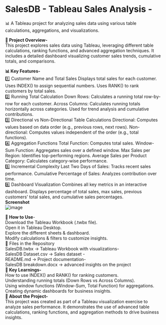 # **SalesDB - Tableau Sales Analysis -** <br />
📊 A Tableau project for analyzing sales data using various table calculations, aggregations, and visualizations.

**📌 Project Overview-**<br />
This project explores sales data using Tableau, leveraging different table calculations, ranking functions, and advanced aggregation techniques. It includes a detailed dashboard visualizing customer sales trends, cumulative totals, and comparisons.

**📊 Key Features-**<br />
1️⃣ Customer Name and Total Sales
Displays total sales for each customer.
Uses INDEX() to assign sequential numbers.
Uses RANK() to rank customers by total sales.<br />
2️⃣ Running Total Calculation
Down Rows: Calculates a running total row-by-row for each customer.
Across Columns: Calculates running totals horizontally across categories.
Used for trend analysis and cumulative contributions.<br />
3️⃣ Directional vs Non-Directional Table Calculations
Directional: Computes values based on data order (e.g., previous rows, next rows).
Non-directional: Computes values independent of the order (e.g., total functions).<br />
4️⃣ Aggregation Functions
Total Function: Computes total sales.
Window-Sum Function: Aggregates sales over a defined window.
Max Sales per Region: Identifies top-performing regions.
Average Sales per Product Category: Calculates category-wise performance.<br />
5️⃣ Incremental Complexity
Last Two Days of Sales: Tracks recent sales performance.
Cumulative Percentage of Sales: Analyzes contribution over time.<br />
6️⃣ Dashboard Visualization
Combines all key metrics in an interactive dashboard.
Displays percentage of total sales, max sales, previous customers’ total sales, and cumulative sales percentages.
<br />
**Screenshot<br />**
![image](https://github.com/user-attachments/assets/9c3f9c22-7f66-4db2-aad6-43655cef96b3)

**🔧 How to Use**-<br />
Download the Tableau Workbook (.twbx file).<br />
Open it in Tableau Desktop.<br />
Explore the different sheets & dashboard.<br />
Modify calculations & filters to customize insights.<br />
📁 Files in the Repository<br />
SalesDB.twbx → Tableau Workbook with visualizations-<br />
SalesDB Dataset.csv → Sales dataset -<br />
README.md → Project documentation-<br />
SalesDB breakdown.docx → advanced insights on the project<br />
**🚀 Key Learnings-**<br />
How to use INDEX() and RANK() for ranking customers.<br />
Understanding running totals (Down Rows vs Across Columns).<br />
Using window functions (Window-Sum, Total Function) for aggregations.<br />
Creating dynamic dashboards for business insights.<br />
**📌 About the Project-**<br />
This project was created as part of a Tableau visualization exercise to analyze sales performance. It demonstrates the use of advanced table calculations, ranking functions, and aggregation methods to drive business insights.<br />



